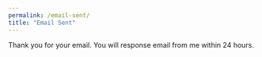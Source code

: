 ```yaml
---
permalink: /email-sent/
title: "Email Sent"
---
```


Thank you for your email. You will response email from me within 24 hours.
